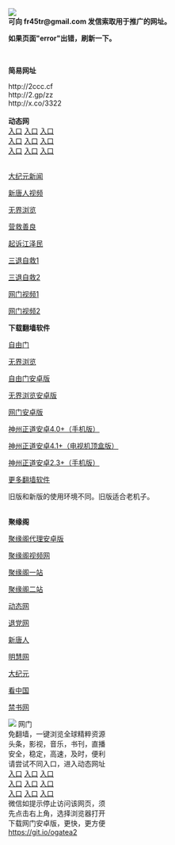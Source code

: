 <td align="center"><a target="_blank" href="https://raw.githubusercontent.com/szzd1/2/master/6.JPG"><img src="https://raw.githubusercontent.com/szzd1/2/master/6.JPG" style="max-width:100%;"></a></td><br>
<strong>可向 fr45tr@gmail.com 发信索取用于推广的网址。</strong>
<p><strong>如果页面"error"出错，刷新一下。</strong></p>
<br>
<p><strong>简易网址</strong></p>
http://2ccc.cf<br>
http://2.gp/zz<br>
http://x.co/3322<br>
<br>
<strong>动态网</strong>
<br>
      <a href="http://t.cn/R3kXyyq" rel="nofollow">入口</a>
      <a href="http://61.228.182.246/1" rel="nofollow">入口</a>
      <a href="http://demzvs.gmarenaq.ga/70cdtw" rel="nofollow">入口</a><br>
      <a href="http://demzvs.gmarenaq.ga/70hdtw" rel="nofollow">入口</a>
      <a href="http://demzvs.gmarenaq.ga/70ip03dw" rel="nofollow">入口</a>
      <a href="http://demzvs.gmarenaq.ga/70fdtw" rel="nofollow">入口</a><br>
      <a href="http://demzvs.gmarenaq.ga/70sdtw" rel="nofollow">入口</a>
      <a href="http://demzvs.gmarenaq.ga/70ip04dw" rel="nofollow">入口</a>
      <a href="http://demzvs.gmarenaq.ga/70hdtw" rel="nofollow">入口</a><br>

<br>
<p><a href="http://t.cn/R3kXybs" rel="nofollow">大纪元新闻</a></p>
<p><a href="http://t.cn/R3kXycw" rel="nofollow">新唐人视频</a></p>
<p><a href="http://t.cn/R3kXyx1" rel="nofollow">无界浏览</a></p>
<p><a href="http://demzvs.gmarenaq.ga/70gqg" rel="nofollow">营救善良</a></p>
<p><a href="http://demzvs.gmarenaq.ga/70gsj" rel="nofollow">起诉江泽民</a></p>
<p><a href="http://t.cn/R3kXy7t">三退自救1</a></p>
<p><a href="http://demzvs.gmarenaq.ga/70gst" rel="nofollow">三退自救2</a></p>
<p><a href="http://t.cn/R3kXLFR" rel="nofollow">网门视频1</a></p>
<p><a href="http://lexhuy.ywaefk.cf" rel="nofollow">网门视频2</a></p>
<p><strong>下载翻墙软件</strong></p>


<p><a href="https://git.io/fgp" rel="nofollow">自由门</a></p>
<p><a href="https://git.io/vEJlj rel="nofollow">无界浏览</a></p>
<p><a href="https://git.io/fgma" rel="nofollow">自由门安卓版</a></p>
<p><a href="https://s3.amazonaws.com/693/um.apk" rel="nofollow">无界浏览安卓版</a></p>
<p><a href="https://git.io/ogatea2">网门安卓版</a></p>
<p><a href="https://git.io/vQjqe" rel="nofollow">神州正道安卓4.0+（手机版）</a></p>
<p><a href="https://git.io/vAonz" rel="nofollow">神州正道安卓4.1+（电视机顶盒版）</a></p>
<p><a href="https://git.io/vA5GO" rel="nofollow">神州正道安卓2.3+（手机版）</a></p>
<p><a href="https://github.com/bannedbook/fanqiang/wiki">更多翻墙软件</a></p>
旧版和新版的使用环境不同。旧版适合老机子。<br>


<br>
<p><strong>聚缘阁</strong></p>
<p><a href="https://github.com/hao369/a/raw/master/j8.apk">聚缘阁代理安卓版</a></p>
<p><a href="https://jygbbs-1.herokuapp.com/" rel="nofollow">聚缘阁视频网</a></p>
<p><a href="http://hj.521f.cf/ij/" rel="nofollow">聚缘阁一站</a></p>
<p><a href="http://s3.zaas.cf" rel="nofollow">聚缘阁二站</a></p>
<p><a href="http://hj.521f.cf/523/?3654" rel="nofollow">动态网</a></p>
<p><a href="http://hj.521f.cf/523/?id=8" rel="nofollow">退党网</a></p>
<p><a href="http://hj.521f.cf/523/?id=5" rel="nofollow">新唐人</a></p>
<p><a href="http://hj.521f.cf/523/?id=3" rel="nofollow">明慧网</a></p>
<p><a href="http://hj.521f.cf/523/?id=7" rel="nofollow">大纪元</a></p>
<p><a href="http://hj.521f.cf/523/?id=11" rel="nofollow">看中国</a></p>
<p><a href="http://hj.521f.cf/523/?id=16" rel="nofollow">禁书网</a></p>
<td align="center"><a target="_blank" href="https://cloud.githubusercontent.com/assets/11880933/13434984/f430fae2-e012-11e5-814f-c2df1e82b247.jpg"><img src="https://cloud.githubusercontent.com/assets/11880933/13434984/f430fae2-e012-11e5-814f-c2df1e82b247.jpg" style="max-width:100%;"></a></td>
  </tr>
  <tr>
    <td align="center">网门<br>
      免翻墙，一键浏览全球精粹资源<br>
      头条，影视，音乐，书刊，直播<br>
      安全，稳定，高速，及时，便利<br>
    </td>
  </tr><tr>
    <td align="center">请尝试不同入口，进入动态网址<br>      
      <a href="https://s3.us-east-2.amazonaws.com/ogateh/show.htm?from=852" rel="nofollow">入口</a>
      <a href="https://s3.eu-west-2.amazonaws.com/ogatel/show.htm?from=852" rel="nofollow">入口</a>
      <a href="https://s3.amazonaws.com/ogate/show.htm?from=852" rel="nofollow">入口</a><br>
      <a href="https://s3.ap-northeast-2.amazonaws.com/ogates/show.htm?from=852" rel="nofollow">入口</a>
      <a href="https://s3.eu-central-1.amazonaws.com/ogatef/show.htm?from=852" rel="nofollow">入口</a>
      <a href="https://s3.ap-south-1.amazonaws.com/ogatem/show.htm?from=852" rel="nofollow">入口</a><br>
      <a href="https://s3-us-west-1.amazonaws.com/ogaten/show.htm?from=852" rel="nofollow">入口</a>
      <a href="https://s3.ca-central-1.amazonaws.com/ogatec/show.htm?from=852" rel="nofollow">入口</a>
      <a href="https://s3-ap-northeast-1.amazonaws.com/ogatet/show.htm?from=852" rel="nofollow">入口</a><br>
      微信如提示停止访问该网页，须<br>
      先点击右上角，选择浏览器打开<br>
    </td>
  </tr>
  <tr>
    <td align="center">
      下载网门安卓版，更快，更方便<br><a href="https://raw.githubusercontent.com/oGate2/up/master/oGate.apk" rel="nofollow">https://git.io/ogatea2</a><br>
